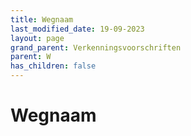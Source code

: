 ```yaml
---
title: Wegnaam
last_modified_date: 19-09-2023
layout: page
grand_parent: Verkenningsvoorschriften
parent: W
has_children: false
---
```


Wegnaam
=======

